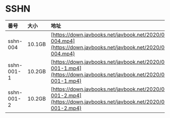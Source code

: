 # SSHN

| 番号 | 大小 | 地址 |
| :--- | :--- | :--- |
| sshn-004 | 10.1GB | [https://down.javbooks.net/javbook.net/2020/06/22/sshn-004.mp4](https://down.javbooks.net/javbook.net/2020/06/22/sshn-004.mp4) |
| sshn-001-1 | 10.2GB | [https://down.javbooks.net/javbook.net/2020/06/21/sshn-001-1.mp4](https://down.javbooks.net/javbook.net/2020/06/21/sshn-001-1.mp4) |
| sshn-001-2 | 10.2GB | [https://down.javbooks.net/javbook.net/2020/06/21/sshn-001-2.mp4](https://down.javbooks.net/javbook.net/2020/06/21/sshn-001-2.mp4) |

